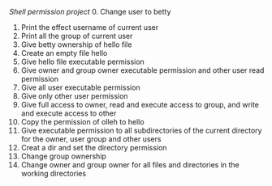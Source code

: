 *Shell permission project*
0. Change user to betty
1. Print the effect username of current user
2. Print all the group of current user
3. Give betty ownership of hello file
4. Create an empty file hello
5. Give hello file executable permission
6. Give owner and group owner executable permission and other user read permission
7. Give all user executable permission
8. Give only other user permission
9. Give full access to owner, read and execute access to group, and write and execute access to other
10. Copy the permission of olleh to hello
11. Give executable permission to all subdirectories of the current directory for the owner, user group and other users
12. Creat a dir and set the directory permission
13. Change group ownership
14. Change owner and group owner for all files and directories in the working directories
